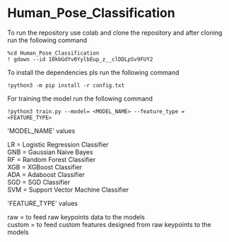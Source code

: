 # Human_Pose_Classification

To run the repository use colab and clone the repository and after cloning run the following command
```
%cd Human_Pose_Classification
! gdown --id 10kbGdYv0YylbEup_z__clDDLpSv9FUY2
```

To install the dependencies pls run the following command
```
!python3 -m pip install -r config.txt
```
For training the model run the following command
```
!python3 train.py --model= <MODEL_NAME> --feature_type = <FEATURE_TYPE>
```

'MODEL_NAME' values

LR = Logistic Regression Classifier<br />
GNB = Gaussian Naive Bayes<br />
RF = Random Forest Classifier<br />
XGB = XGBoost Classifier<br />
ADA = Adaboost Classifier<br />
SGD = SGD Classifier<br />
SVM = Support Vector Machine Classifier

'FEATURE_TYPE' values

raw = to feed raw keypoints data to the models <br/>
custom = to feed custom features designed from raw keypoints to the models
